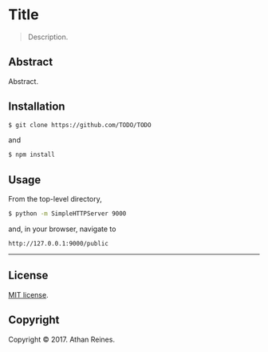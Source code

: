 # Title

> Description.


## Abstract

Abstract. 


## Installation

``` bash
$ git clone https://github.com/TODO/TODO
```

and

``` bash
$ npm install
```


## Usage

From the top-level directory,

``` bash
$ python -m SimpleHTTPServer 9000
```

and, in your browser, navigate to

```
http://127.0.0.1:9000/public
```


---

## License

[MIT license][mit-license].


## Copyright

Copyright &copy; 2017. Athan Reines.


[mit-license]: http://opensource.org/licenses/MIT
